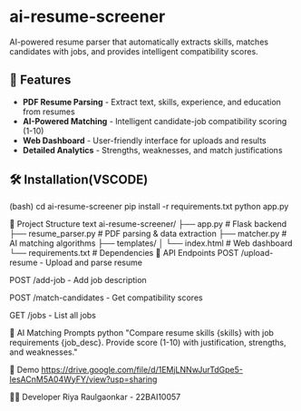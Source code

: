 # ai-resume-screener
AI-powered resume parser that automatically extracts skills, matches candidates with jobs, and provides intelligent compatibility scores.

## 🚀 Features
- **PDF Resume Parsing** - Extract text, skills, experience, and education from resumes
- **AI-Powered Matching** - Intelligent candidate-job compatibility scoring (1-10)
- **Web Dashboard** - User-friendly interface for uploads and results
- **Detailed Analytics** - Strengths, weaknesses, and match justifications

## 🛠️ Installation(VSCODE)
(bash)
cd ai-resume-screener
pip install -r requirements.txt
python app.py

📁 Project Structure
text
ai-resume-screener/
├── app.py              # Flask backend
├── resume_parser.py    # PDF parsing & data extraction
├── matcher.py         # AI matching algorithms
├── templates/
│   └── index.html     # Web dashboard
└── requirements.txt   # Dependencies
🔧 API Endpoints
POST /upload-resume - Upload and parse resume

POST /add-job - Add job description

POST /match-candidates - Get compatibility scores

GET /jobs - List all jobs

🤖 AI Matching Prompts
python
"Compare resume skills {skills} with job requirements {job_desc}. 
Provide score (1-10) with justification, strengths, and weaknesses."

🎥 Demo
https://drive.google.com/file/d/1EMjLNNwJurTdGpe5-IesACnM5A04WyFY/view?usp=sharing


👨‍💻 Developer
Riya Raulgaonkar - 22BAI10057

